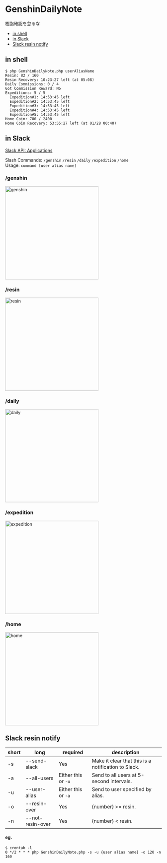 # GenshinDailyNote
樹脂確認を怠るな

* [in shell](#in-shell)
* [in Slack](#in-slack)
* [Slack resin notify](#slack-resin-notify)

## in shell
```
$ php GenshinDailyNote.php userAliasName
Resin: 82 / 160
Resin Recovery: 10:23:27 left (at 05:08)
Daily Commissions: 0 / 4
Got Commission Reward: No
Expeditions: 5 / 5
  Expedition#1: 14:53:45 left
  Expedition#2: 14:53:45 left
  Expedition#3: 14:53:45 left
  Expedition#4: 14:53:45 left
  Expedition#5: 14:53:45 left
Home Coin: 780 / 2400
Home Coin Recovery: 53:55:27 left (at 01/28 00:40)
```

## in Slack
[Slack API: Applications](https://api.slack.com/apps)

Slash Commands: `/genshin` `/resin` `/daily` `/expedition` `/home`  
Usage: `command [user alias name]`

### /genshin
<img src="https://user-images.githubusercontent.com/8792860/150952692-e605aa38-7f88-456e-81e2-cbde6cccc820.png" alt="genshin" width="300px">

### /resin
<img src="https://user-images.githubusercontent.com/8792860/150952703-ceed75ff-5a04-4ab5-bd0e-32612b060810.png" alt="resin" width="300px">

### /daily
<img src="https://user-images.githubusercontent.com/8792860/150952705-13d1f7b4-6822-487b-a217-a19ec573d9c4.png" alt="daily" width="300px">

### /expedition
<img src="https://user-images.githubusercontent.com/8792860/150952707-d0e7ce91-6fa0-451f-9743-70692641efa0.png" alt="expedition" width="300px">

### /home
<img src="https://user-images.githubusercontent.com/8792860/150952709-9f268895-333b-4547-be3c-9491d5ef4428.png" alt="home" width="300px">

## Slack resin notify
short | long | required | description
--- | --- | --- | ---
-s | --send-slack | Yes | Make it clear that this is a notification to Slack.
-a | --all-users | Either this or `-u` | Send to all users at 5-second intervals.
-u | --user-alias | Either this or `-a` | Send to user specified by alias.
-o | --resin-over | Yes | {number} >= resin.
-n | --not-resin-over | Yes | {number} < resin.

#### eg.
```
$ crontab -l
0 */2 * * * php GenshinDailyNote.php -s -u {user alias name} -o 120 -n 160
```
